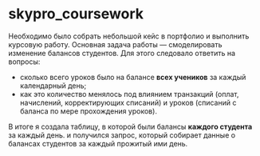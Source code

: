 # skypro_coursework
Необходимо было собрать небольшой кейс в портфолио и выполнить курсовую работу. 
Основная задача работы — смоделировать изменение балансов студентов. 
Для этого следовало ответить на вопросы:
- сколько всего уроков было на балансе **всех учеников** за каждый календарный день;
- как это количество менялось под влиянием транзакций (оплат, начислений, корректирующих списаний) и уроков (списаний с баланса по мере прохождения уроков).

В итоге я создала таблицу, в которой были балансы **каждого студента** за каждый день.
и получился запрос, который собирает данные о балансах студентов за каждый прожитый ими день.
